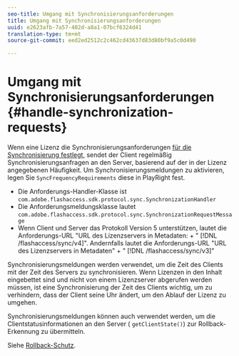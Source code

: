 ```yaml
---
seo-title: Umgang mit Synchronisierungsanforderungen
title: Umgang mit Synchronisierungsanforderungen
uuid: e2623afb-7a57-402d-a8a1-07bcf6324d41
translation-type: tm+mt
source-git-commit: eed2ed2512c2c462cd43637d83d80bf9a5c0d490

---
```



# Umgang mit Synchronisierungsanforderungen {#handle-synchronization-requests}

Wenn eine Lizenz die Synchronisierungsanforderungen [für die Synchronisierung festlegt,](../../protecting-content/introduction/usage-rules/authentication/synchronization.md) sendet der Client regelmäßig Synchronisierungsanfragen an den Server, basierend auf der in der Lizenz angegebenen Häufigkeit. Um Synchronisierungsmeldungen zu aktivieren, legen Sie `SyncFrequencyRequirements` diese in PlayRight fest.

* Die Anforderungs-Handler-Klasse ist `com.adobe.flashaccess.sdk.protocol.sync.SynchronizationHandler`
* Die Anforderungsmeldungsklasse lautet `com.adobe.flashaccess.sdk.protocol.sync.SynchronizationRequestMessage`
* Wenn Client und Server das Protokoll Version 5 unterstützen, lautet die Anforderungs-URL &quot;URL des Lizenzservers in Metadaten: + &quot; [!DNL /flashaccess/sync/v4]&quot;. Andernfalls lautet die Anforderungs-URL &quot;URL des Lizenzservers in Metadaten&quot; + &quot; [!DNL /flashaccess/sync/v3]&quot;

Synchronisierungsmeldungen werden verwendet, um die Zeit des Clients mit der Zeit des Servers zu synchronisieren. Wenn Lizenzen in den Inhalt eingebettet sind und nicht von einem Lizenzserver abgerufen werden müssen, ist eine Synchronisierung der Zeit des Clients wichtig, um zu verhindern, dass der Client seine Uhr ändert, um den Ablauf der Lizenz zu umgehen.

Synchronisierungsmeldungen können auch verwendet werden, um die Clientstatusinformationen an den Server ( `getClientState()`) zur Rollback-Erkennung zu übermitteln.

Siehe [Rollback-Schutz](../../protecting-content/implementing-the-license-server/processing-drm-requests.md#rollback-detection).
